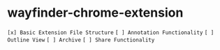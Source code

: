 # wayfinder-chrome-extension

`[x] Basic Extension File Structure`
`[ ] Annotation Functionality`
`[ ] Outline View`
`[ ] Archive`
`[ ] Share Functionality`
